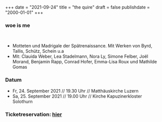 ﻿
﻿+++
date = "2021-09-24"
title = "the quire"
draft = false
publishdate = "2000-01-01"
+++

### woe is me

<br>

* Motteten und Madrigale der Spätrenaissance. Mit Werken von Byrd, Tallis, Schütz, Schein u.a
* Mit: Clauida Weber, Lea Stadelmann, Nora Ly, Simone Felber, Joël Morand, Benjamin Rapp, Conrad Hofer, Emma-Lisa Roux und Mathilde Gomas


### Datum

* Fr, 24. September 2021 // 19.30 Uhr // Matthäuskirche Luzern
* Sa, 25. September 2021 // 19.00 Uhr // Kirche Kapuzinerkloster Solothurn

### Ticketreservation: [hier](https://docs.google.com/forms/d/e/1FAIpQLSdH0S9yNCjWesX7F-_2nspvq0mt7zcjSt_XfOLnleP2bdMRpg/viewform)
